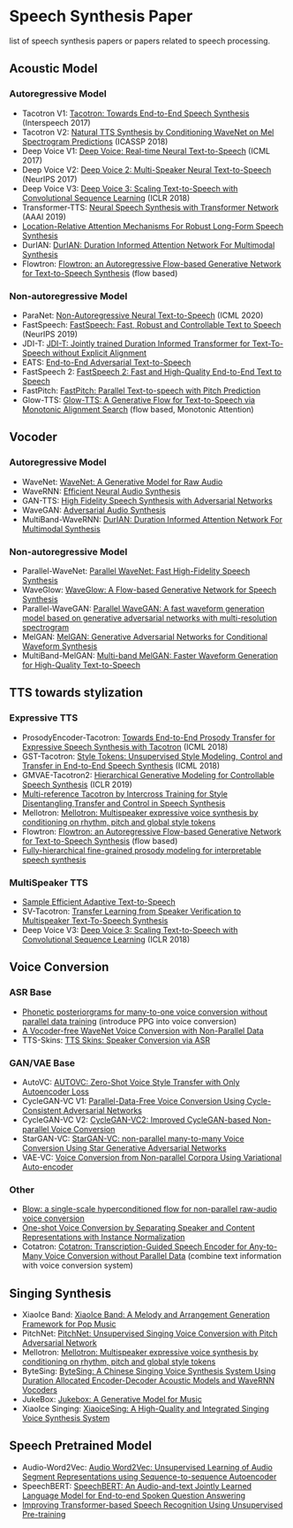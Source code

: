 # Speech Synthesis Paper
list of speech synthesis papers or papers related to speech processing.

## Acoustic Model
### Autoregressive Model
- Tacotron V1: [Tacotron: Towards End-to-End Speech Synthesis](https://arxiv.org/abs/1703.10135) (Interspeech 2017)
- Tacotron V2: [Natural TTS Synthesis by Conditioning WaveNet on Mel Spectrogram Predictions](https://arxiv.org/abs/1712.05884) (ICASSP 2018)
- Deep Voice V1: [Deep Voice: Real-time Neural Text-to-Speech](https://arxiv.org/abs/1702.07825) (ICML 2017)
- Deep Voice V2: [Deep Voice 2: Multi-Speaker Neural Text-to-Speech](https://arxiv.org/abs/1705.08947) (NeurIPS 2017)
- Deep Voice V3: [Deep Voice 3: Scaling Text-to-Speech with Convolutional Sequence Learning](https://arxiv.org/abs/1710.07654) (ICLR 2018)
- Transformer-TTS: [Neural Speech Synthesis with Transformer Network](https://arxiv.org/abs/1809.08895) (AAAI 2019)
- [Location-Relative Attention Mechanisms For Robust Long-Form Speech Synthesis](https://arxiv.org/abs/1910.10288)
- DurIAN: [DurIAN: Duration Informed Attention Network For Multimodal Synthesis](https://arxiv.org/abs/1909.01700)
- Flowtron: [Flowtron: an Autoregressive Flow-based Generative Network for Text-to-Speech Synthesis](https://arxiv.org/abs/2005.05957) (flow based)

### Non-autoregressive Model
- ParaNet: [Non-Autoregressive Neural Text-to-Speech](https://arxiv.org/pdf/1905.08459.pdf) (ICML 2020)
- FastSpeech: [FastSpeech: Fast, Robust and Controllable Text to Speech](https://arxiv.org/abs/1905.09263) (NeurIPS 2019)
- JDI-T: [JDI-T: Jointly trained Duration Informed Transformer for Text-To-Speech without Explicit Alignment](https://arxiv.org/abs/2005.07799)
- EATS: [End-to-End Adversarial Text-to-Speech](https://arxiv.org/pdf/2006.03575.pdf)
- FastSpeech 2: [FastSpeech 2: Fast and High-Quality End-to-End Text to Speech](https://arxiv.org/abs/2006.04558)
- FastPitch: [FastPitch: Parallel Text-to-speech with Pitch Prediction](https://arxiv.org/pdf/2006.06873.pdf)
- Glow-TTS: [Glow-TTS: A Generative Flow for Text-to-Speech via Monotonic Alignment Search](https://arxiv.org/abs/2005.11129) (flow based, Monotonic Attention)

## Vocoder
### Autoregressive Model
- WaveNet: [WaveNet: A Generative Model for Raw Audio](https://arxiv.org/abs/1609.03499)
- WaveRNN: [Efficient Neural Audio Synthesis](https://arxiv.org/abs/1802.08435)
- GAN-TTS: [High Fidelity Speech Synthesis with Adversarial Networks](https://arxiv.org/pdf/1909.11646.pdf)
- WaveGAN: [Adversarial Audio Synthesis](https://arxiv.org/abs/1802.04208)
- MultiBand-WaveRNN: [DurIAN: Duration Informed Attention Network For Multimodal Synthesis](https://arxiv.org/abs/1909.01700)

### Non-autoregressive Model
- Parallel-WaveNet: [Parallel WaveNet: Fast High-Fidelity Speech Synthesis](https://arxiv.org/pdf/1711.10433.pdf)
- WaveGlow: [WaveGlow: A Flow-based Generative Network for Speech Synthesis](https://arxiv.org/abs/1811.00002)
- Parallel-WaveGAN: [Parallel WaveGAN: A fast waveform generation model based on generative adversarial networks with multi-resolution spectrogram](https://arxiv.org/abs/1910.11480)
- MelGAN: [MelGAN: Generative Adversarial Networks for Conditional Waveform Synthesis](https://arxiv.org/abs/1910.06711)
- MultiBand-MelGAN: [Multi-band MelGAN: Faster Waveform Generation for High-Quality Text-to-Speech](https://arxiv.org/abs/2005.05106)

## TTS towards stylization
### Expressive TTS
- ProsodyEncoder-Tacotron: [Towards End-to-End Prosody Transfer for Expressive Speech Synthesis with Tacotron](https://arxiv.org/abs/1803.09047) (ICML 2018)
- GST-Tacotron: [Style Tokens: Unsupervised Style Modeling, Control and Transfer in End-to-End Speech Synthesis](https://arxiv.org/abs/1803.09017) (ICML 2018)
- GMVAE-Tacotron2: [Hierarchical Generative Modeling for Controllable Speech Synthesis](https://arxiv.org/abs/1810.07217) (ICLR 2019)
- [Multi-reference Tacotron by Intercross Training for Style Disentangling,Transfer and Control in Speech Synthesis](https://arxiv.org/abs/1904.02373)
- Mellotron: [Mellotron: Multispeaker expressive voice synthesis by conditioning on rhythm, pitch and global style tokens](https://arxiv.org/abs/1910.11997)
- Flowtron: [Flowtron: an Autoregressive Flow-based Generative Network for Text-to-Speech Synthesis](https://arxiv.org/abs/2005.05957) (flow based)
- [Fully-hierarchical fine-grained prosody modeling for interpretable speech synthesis](https://arxiv.org/abs/2002.03785)

### MultiSpeaker TTS
- [Sample Efficient Adaptive Text-to-Speech](https://arxiv.org/abs/1809.10460)
- SV-Tacotron: [Transfer Learning from Speaker Verification to Multispeaker Text-To-Speech Synthesis](https://arxiv.org/abs/1806.04558)
- Deep Voice V3: [Deep Voice 3: Scaling Text-to-Speech with Convolutional Sequence Learning](https://arxiv.org/abs/1710.07654) (ICLR 2018)

## Voice Conversion
### ASR Base
- [Phonetic posteriorgrams for many-to-one voice conversion without parallel data training](https://ieeexplore.ieee.org/stamp/stamp.jsp?tp=&arnumber=7552917) (introduce PPG into voice conversion)
- [A Vocoder-free WaveNet Voice Conversion with Non-Parallel Data](https://arxiv.org/pdf/1902.03705.pdf)
- TTS-Skins: [TTS Skins: Speaker Conversion via ASR](https://arxiv.org/pdf/1904.08983.pdf)

### GAN/VAE Base
- AutoVC: [AUTOVC: Zero-Shot Voice Style Transfer with Only Autoencoder Loss](https://arxiv.org/abs/1905.05879)
- CycleGAN-VC V1: [Parallel-Data-Free Voice Conversion Using Cycle-Consistent Adversarial Networks](https://arxiv.org/abs/1711.11293)
- CycleGAN-VC V2: [CycleGAN-VC2: Improved CycleGAN-based Non-parallel Voice Conversion](https://arxiv.org/abs/1904.04631)
- StarGAN-VC: [StarGAN-VC: non-parallel many-to-many Voice Conversion Using Star Generative Adversarial Networks](https://ieeexplore.ieee.org/stamp/stamp.jsp?tp=&arnumber=8639535&tag=1)
- VAE-VC: [Voice Conversion from Non-parallel Corpora Using Variational Auto-encoder](https://arxiv.org/pdf/1610.04019.pdf)

### Other
- [Blow: a single-scale hyperconditioned flow for non-parallel raw-audio voice conversion](https://arxiv.org/abs/1906.00794)
- [One-shot Voice Conversion by Separating Speaker and Content Representations with Instance Normalization](https://arxiv.org/abs/1904.05742)
- Cotatron: [Cotatron: Transcription-Guided Speech Encoder for Any-to-Many Voice Conversion without Parallel Data](https://arxiv.org/abs/2005.03295) (combine text information with voice conversion system)

## Singing Synthesis
- XiaoIce Band: [XiaoIce Band: A Melody and Arrangement Generation Framework for Pop Music](https://www.kdd.org/kdd2018/accepted-papers/view/xiaoice-banda-melody-and-arrangement-generation-framework-for-pop-music)
- PitchNet: [PitchNet: Unsupervised Singing Voice Conversion with Pitch Adversarial Network](https://arxiv.org/abs/1912.01852)
- Mellotron: [Mellotron: Multispeaker expressive voice synthesis by conditioning on rhythm, pitch and global style tokens](https://arxiv.org/abs/1910.11997)
- ByteSing: [ByteSing: A Chinese Singing Voice Synthesis System Using Duration Allocated Encoder-Decoder Acoustic Models and WaveRNN Vocoders](https://arxiv.org/abs/2004.11012)
- JukeBox: [Jukebox: A Generative Model for Music](https://arxiv.org/abs/2005.00341)
- XiaoIce Singing: [XiaoiceSing: A High-Quality and Integrated Singing Voice Synthesis System](https://arxiv.org/abs/2006.06261)

## Speech Pretrained Model
- Audio-Word2Vec: [Audio Word2Vec: Unsupervised Learning of Audio Segment Representations using Sequence-to-sequence Autoencoder](https://arxiv.org/pdf/1603.00982.pdf)
- SpeechBERT: [SpeechBERT: An Audio-and-text Jointly Learned Language Model for End-to-end Spoken Question Answering](https://arxiv.org/abs/1910.11559)
- [Improving Transformer-based Speech Recognition Using Unsupervised Pre-training](https://arxiv.org/abs/1910.09932)